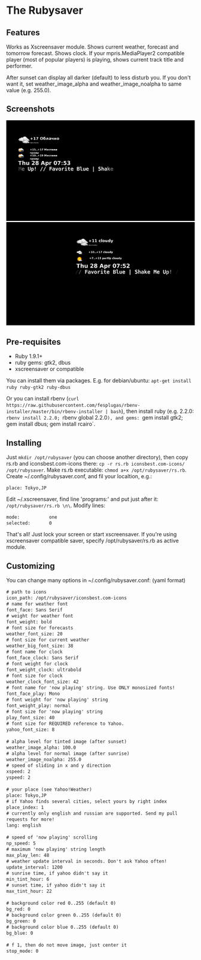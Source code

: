 The Rubysaver
=============

Features
--------

Works as Xscreensaver module. Shows current weather, forecast and tomorrow forecast. Shows clock. If your mpris.MediaPlayer2 compatible player (most of popular players) is playing, shows current track title and performer.

After sunset can display all darker (default) to less disturb you. If you don't want it, set weather_image_alpha and weather_image_noalpha to same value (e.g. 255.0).

Screenshots
-----------

![rus](rubysaver-ru.png)
![eng](rubysaver-eng.png)

Pre-requisites
--------------

- Ruby 1.9.1+
- ruby gems: gtk2, dbus
- xscreensaver or compatible

You can install them via packages. E.g. for debian/ubuntu: `apt-get install ruby ruby-gtk2 ruby-dbus`

Or you can install rbenv (`curl https://raw.githubusercontent.com/fesplugas/rbenv-installer/master/bin/rbenv-installer | bash`), then
install ruby (e.g. 2.2.0: `rbenv install 2.2.0; `rbenv global 2.2.0`), and gems: `gem install gtk2; gem install dbus; gem install rcairo`.

Installing
----------

Just `mkdir /opt/rubysaver` (you can choose another directory), then copy rs.rb and iconsbest.com-icons there:
`cp -r rs.rb iconsbest.com-icons/ /opt/rubysaver`. Make rs.rb executable: `chmod a+x /opt/rubysaver/rs.rb`.
Create ~/.config/rubysaver.conf, and fil your localtion, e.g.:

```
place: Tokyo,JP
```

Edit ~/.xscreensaver, find line 'programs:' and put just after it: `/opt/rubysaver/rs.rb \n\`. Modify lines:

```
mode:           one
selected:       0
```

That's all! Just lock your screen or start xscreensaver. If you're using xscreensaver compatible saver,
specify /opt/rubysaver/rs.rb as active module.


Customizing
-----------

You can change many options in ~/.config/rubysaver.conf: (yaml format)

```
# path to icons
icon_path: /opt/rubysaver/iconsbest.com-icons
# name for weather font
font_face: Sans Serif
# weight for weather font
font_weight: bold
# font size for forecasts
weather_font_size: 20
# font size for current weather
weather_big_font_size: 38
# font name for clock
font_face_clock: Sans Serif
# font weight for clock
font_weight_clock: ultrabold
# font size for clock
weather_clock_font_size: 42
# font name for 'now playing' string. Use ONLY monosized fonts!
font_face_play: Mono
# font weight for 'now playing' string
font_weight_play: normal
# font size for 'now playing' string
play_font_size: 40
# font size for REQUIRED reference to Yahoo.
yahoo_font_size: 8

# alpha level for tinted image (after sunset)
weather_image_alpha: 100.0
# alpha level for normal image (after sunrise)
weather_image_noalpha: 255.0
# speed of sliding in x and y direction
xspeed: 2
yspeed: 2

# your place (see Yahoo!Weather)
place: Tokyo,JP
# if Yahoo finds several cities, select yours by right index
place_index: 1
# currently only english and russian are supported. Send my pull requests for more!
lang: english

# speed of 'now playing' scrolling
np_speed: 5
# maximum 'now playing' string length
max_play_len: 48
# weather update interval in seconds. Don't ask Yahoo often!
update_interval: 1200
# sunrise time, if yahoo didn't say it
min_tint_hour: 6
# sunset time, if yahoo didn't say it
max_tint_hour: 22

# background color red 0..255 (default 0)
bg_red: 0
# background color green 0..255 (default 0)
bg_green: 0
# background color blue 0..255 (default 0)
bg_blue: 0

# f 1, then do not move image, just center it
stop_mode: 0
```

